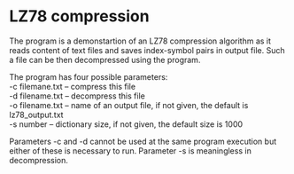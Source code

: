 # LZ78 compression

The program is a demonstartion of an LZ78 compression algorithm as it reads content of text files and saves index-symbol pairs in output file. Such a file can be then decompressed using the program.

The program has four possible parameters:<br>
 -c filemane.txt – compress this file<br>
 -d filename.txt – decompress this file<br>
 -o filename.txt – name of an output file, if not given, the default is lz78_output.txt<br>
 -s number – dictionary size, if not given, the default size is 1000
  
Parameters -c and -d cannot be used at the same program execution but either of these is necessary to run. Parameter -s is meaningless in decompression.
